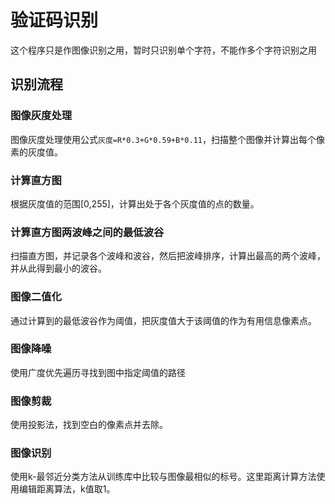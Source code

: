 # 验证码识别

这个程序只是作图像识别之用，暂时只识别单个字符，不能作多个字符识别之用

## 识别流程

### 图像灰度处理

图像灰度处理使用公式`灰度=R*0.3+G*0.59+B*0.11`，扫描整个图像并计算出每个像素的灰度值。

### 计算直方图

根据灰度值的范围[0,255]，计算出处于各个灰度值的点的数量。

### 计算直方图两波峰之间的最低波谷

扫描直方图，并记录各个波峰和波谷，然后把波峰排序，计算出最高的两个波峰，并从此得到最小的波谷。

### 图像二值化

通过计算到的最低波谷作为阈值，把灰度值大于该阈值的作为有用信息像素点。

### 图像降噪

使用广度优先遍历寻找到图中指定阈值的路径

### 图像剪裁

使用投影法，找到空白的像素点并去除。

### 图像识别

使用k-最邻近分类方法从训练库中比较与图像最相似的标号。这里距离计算方法使用编辑距离算法，k值取1。
